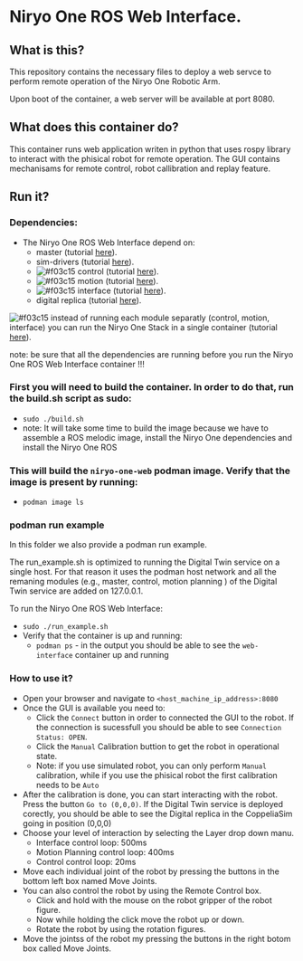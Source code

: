 # Niryo One ROS Web Interface. 

## What is this?

This repository contains the necessary files to deploy a web servce to perform remote operation of the Niryo One Robotic Arm.

Upon boot of the container, a web server will be available at port 8080.

## What does this container do?

This container runs web application writen in python that uses rospy library to interact with the phisical robot for remote operation. The GUI contains mechanisams for remote control, robot callibration and replay feature. 

## Run it?

### Dependencies:
- The Niryo One ROS Web Interface depend on:
    - master (tutorial [here](../../ros-master/)).
    - sim-drivers (tutorial [here](../../niryo-one-drivers/simulation/)).
    - ![#f03c15](https://via.placeholder.com/15/f03c15/000000?text=+) control (tutorial [here](../niryo-one-stack/niryo-one-control/)).
    - ![#f03c15](https://via.placeholder.com/15/f03c15/000000?text=+) motion (tutorial [here](../niryo-one-stack/niryo-one-motion/)).
    - ![#f03c15](https://via.placeholder.com/15/f03c15/000000?text=+) interface (tutorial [here](../niryo-one-stack/niryo-one-interface/)).
    - digital replica (tutorial [here](../digital-replica/)).

![#f03c15](https://via.placeholder.com/15/f03c15/000000?text=+) instead of running each module separatly (control, motion, interface) you can run the Niryo One Stack in a single container (tutorial [here](../niryo-one-stack/niryo-one-stack/)).
 
note: be sure that all the dependencies are running before you run the Niryo One ROS Web Interface container !!!

### First you will need to build the container. In order to do that, run the build.sh script as sudo:
- `sudo ./build.sh`
- note: It will take some time to build the image because we have to assemble a ROS melodic image, install the Niryo One dependencies and install the Niryo One ROS  

### This will build the `niryo-one-web` podman image. Verify that the image is present by running:
- `podman image ls`

### podman run example
In this folder we also provide a podman run example. 

The run_example.sh is optimized to running the Digital Twin service on a single host. For that reason it uses the podman host network and all the remaning modules (e.g., master, control, motion planning ) of the Digital Twin service are added on 127.0.0.1.

To run the Niryo One ROS Web Interface:
- `sudo ./run_example.sh`
- Verify that the container is up and running:
    - `podman ps` - in the output you should be able to see the `web-interface` container up and running

### How to use it?

- Open your browser and navigate to `<host_machine_ip_address>:8080`
- Once the GUI is available you need to:
    - Click the `Connect` button in order to connected the GUI to the robot. If the connection is sucessfull you should be able to see `Connection Status: OPEN`.
    - Click the `Manual` Calibration buttion to get the robot in operational state. 
    - Note: if you use simulated robot, you can only perform `Manual` calibration, while if you use the phisical robot the first calibration needs to be `Auto`
- After the calibration is done, you can start interacting with the robot. Press the button `Go to (0,0,0)`.  If the Digital Twin service is deployed corectly, you should be able to see the Digital replica in the CoppeliaSim going in position (0,0,0)
- Choose your level of interaction by selecting the Layer drop down manu.
    - Interface control loop: 500ms
    - Motion Planning control loop: 400ms
    - Control control loop: 20ms
- Move each individual joint of the robot by pressing the buttons in the bottom left box named Move Joints.
- You can also control the robot by using the Remote Control box. 
    - Click and hold with the mouse on the robot gripper of the robot figure.
    - Now while holding the click move the robot up or down.
    - Rotate the robot by using the rotation figures. 
- Move the jointss of the robot my pressing the buttons in the right botom box called Move Joints.
